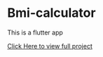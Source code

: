 # Bmi-calculator

This is a flutter app

<a href="https://google.com">Click Here to view full project</a>
